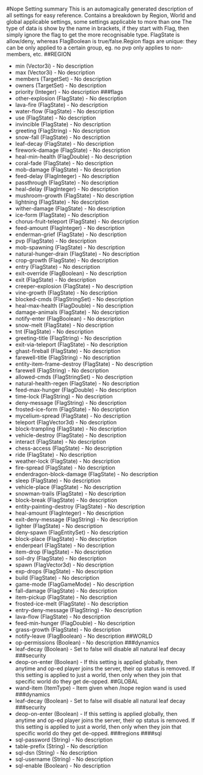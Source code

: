#Nope Setting summary
This is an automagically generated description of all settings for easy reference.
Contains a breakdown by Region, World and global applicable settings, some settings applicable to more than one
The type of data is show by the name in brackets, if they start with Flag, then simply ignore the flag to get the more recognisable type. FlagState is allow/deny, whereas FlagBoolean is true/false.Region flags are unique: they can be only applied to a certain group, eg. no pvp only applies to non-members, etc.
##REGION
* min (Vector3i) - No description
* max (Vector3i) - No description
* members (TargetSet) - No description
* owners (TargetSet) - No description
* priority (Integer) - No description
###flags
* other-explosion (FlagState) - No description
* lava-fire (FlagState) - No description
* water-flow (FlagState) - No description
* use (FlagState) - No description
* invincible (FlagState) - No description
* greeting (FlagString) - No description
* snow-fall (FlagState) - No description
* leaf-decay (FlagState) - No description
* firework-damage (FlagState) - No description
* heal-min-health (FlagDouble) - No description
* coral-fade (FlagState) - No description
* mob-damage (FlagState) - No description
* feed-delay (FlagInteger) - No description
* passthrough (FlagState) - No description
* heal-delay (FlagInteger) - No description
* mushroom-growth (FlagState) - No description
* lightning (FlagState) - No description
* wither-damage (FlagState) - No description
* ice-form (FlagState) - No description
* chorus-fruit-teleport (FlagState) - No description
* feed-amount (FlagInteger) - No description
* enderman-grief (FlagState) - No description
* pvp (FlagState) - No description
* mob-spawning (FlagState) - No description
* natural-hunger-drain (FlagState) - No description
* crop-growth (FlagState) - No description
* entry (FlagState) - No description
* exit-override (FlagBoolean) - No description
* exit (FlagState) - No description
* creeper-explosion (FlagState) - No description
* vine-growth (FlagState) - No description
* blocked-cmds (FlagStringSet) - No description
* heal-max-health (FlagDouble) - No description
* damage-animals (FlagState) - No description
* notify-enter (FlagBoolean) - No description
* snow-melt (FlagState) - No description
* tnt (FlagState) - No description
* greeting-title (FlagString) - No description
* exit-via-teleport (FlagState) - No description
* ghast-fireball (FlagState) - No description
* farewell-title (FlagString) - No description
* entity-item-frame-destroy (FlagState) - No description
* farewell (FlagString) - No description
* allowed-cmds (FlagStringSet) - No description
* natural-health-regen (FlagState) - No description
* feed-max-hunger (FlagDouble) - No description
* time-lock (FlagString) - No description
* deny-message (FlagString) - No description
* frosted-ice-form (FlagState) - No description
* mycelium-spread (FlagState) - No description
* teleport (FlagVector3d) - No description
* block-trampling (FlagState) - No description
* vehicle-destroy (FlagState) - No description
* interact (FlagState) - No description
* chess-access (FlagState) - No description
* ride (FlagState) - No description
* weather-lock (FlagState) - No description
* fire-spread (FlagState) - No description
* enderdragon-block-damage (FlagState) - No description
* sleep (FlagState) - No description
* vehicle-place (FlagState) - No description
* snowman-trails (FlagState) - No description
* block-break (FlagState) - No description
* entity-painting-destroy (FlagState) - No description
* heal-amount (FlagInteger) - No description
* exit-deny-message (FlagString) - No description
* lighter (FlagState) - No description
* deny-spawn (FlagEntitySet) - No description
* block-place (FlagState) - No description
* enderpearl (FlagState) - No description
* item-drop (FlagState) - No description
* soil-dry (FlagState) - No description
* spawn (FlagVector3d) - No description
* exp-drops (FlagState) - No description
* build (FlagState) - No description
* game-mode (FlagGameMode) - No description
* fall-damage (FlagState) - No description
* item-pickup (FlagState) - No description
* frosted-ice-melt (FlagState) - No description
* entry-deny-message (FlagString) - No description
* lava-flow (FlagState) - No description
* feed-min-hunger (FlagDouble) - No description
* grass-growth (FlagState) - No description
* notify-leave (FlagBoolean) - No description
##WORLD
* op-permissions (Boolean) - No description
###dynamics
* leaf-decay (Boolean) - Set to false will disable all natural leaf decay
###security
* deop-on-enter (Boolean) - If this setting is applied globally, then anytime and op-ed player joins the server, their op status is removed. If this setting is applied to just a world, then only when they join that specific world do they get de-opped.
##GLOBAL
* wand-item (ItemType) - Item given when /nope region wand is used
###dynamics
* leaf-decay (Boolean) - Set to false will disable all natural leaf decay
###security
* deop-on-enter (Boolean) - If this setting is applied globally, then anytime and op-ed player joins the server, their op status is removed. If this setting is applied to just a world, then only when they join that specific world do they get de-opped.
###regions
####sql
* sql-password (String) - No description
* table-prefix (String) - No description
* sql-dsn (String) - No description
* sql-username (String) - No description
* sql-enable (Boolean) - No description
